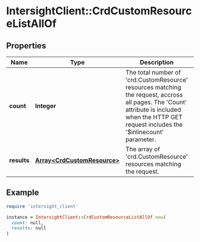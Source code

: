 # IntersightClient::CrdCustomResourceListAllOf

## Properties

| Name | Type | Description | Notes |
| ---- | ---- | ----------- | ----- |
| **count** | **Integer** | The total number of &#39;crd.CustomResource&#39; resources matching the request, accross all pages. The &#39;Count&#39; attribute is included when the HTTP GET request includes the &#39;$inlinecount&#39; parameter. | [optional] |
| **results** | [**Array&lt;CrdCustomResource&gt;**](CrdCustomResource.md) | The array of &#39;crd.CustomResource&#39; resources matching the request. | [optional] |

## Example

```ruby
require 'intersight_client'

instance = IntersightClient::CrdCustomResourceListAllOf.new(
  count: null,
  results: null
)
```

